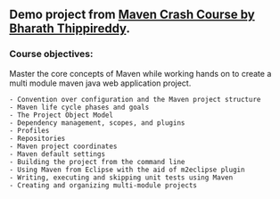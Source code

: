 ## Demo project from [Maven Crash Course by Bharath Thippireddy](https://www.udemy.com/course/mavencrashcourse).

### Course objectives: 

Master the core concepts of Maven while working hands on to create a multi module maven java web application project.

    - Convention over configuration and the Maven project structure
    - Maven life cycle phases and goals
    - The Project Object Model
    - Dependency management, scopes, and plugins
    - Profiles
    - Repositories
    - Maven project coordinates
    - Maven default settings
    - Building the project from the command line 
    - Using Maven from Eclipse with the aid of m2eclipse plugin
    - Writing, executing and skipping unit tests using Maven
    - Creating and organizing multi-module projects
